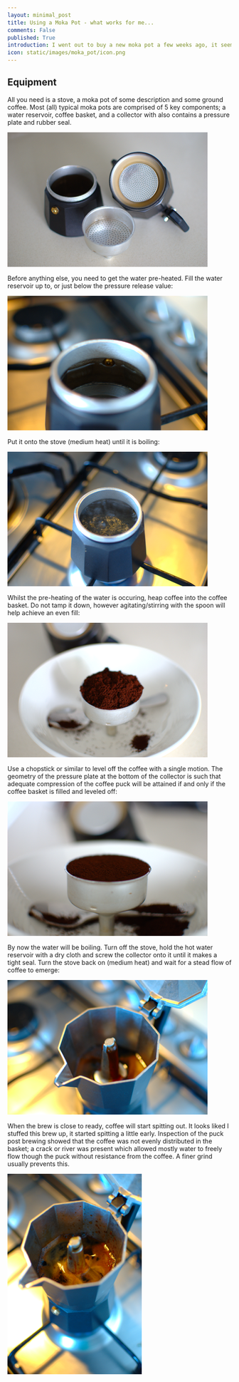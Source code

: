 ```yaml
---
layout: minimal_post
title: Using a Moka Pot - what works for me... 
comments: False 
published: True
introduction: I went out to buy a new moka pot a few weeks ago, it seemed as though it would be easy enough to use, put coffee in basket, boil. It turns out that is pretty much all there is to it, although with a little bit if technique.
icon: static/images/moka_pot/icon.png
---
```


## Equipment
All you need is a stove, a moka pot of some description and some ground coffee.
Most (all) typical moka pots are comprised of 5 key components; a water reservoir, coffee basket, and a collector with also contains a pressure plate and rubber seal.

![](/static/images/moka_pot/moka_pot.png)

Before anything else, you need to get the water pre-heated.
Fill the water reservoir up to, or just below the pressure release value:

![](/static/images/moka_pot/water_fill.png)

Put it onto the stove (medium heat) until it is boiling:

![](/static/images/moka_pot/preheat.png)

Whilst the pre-heating of the water is occuring, heap coffee into the coffee basket.
Do not tamp it down, however agitating/stirring with the spoon will help achieve an even fill:
 
![](/static/images/moka_pot/basket_fill.png)

Use a chopstick or similar to level off the coffee with a single motion.
The geometry of the pressure plate at the bottom of the collector is such that adequate compression of the coffee puck will be attained if and only if the coffee basket is filled and leveled off:

![](/static/images/moka_pot/basket_level.png)

By now the water will be boiling.
Turn off the stove, hold the hot water reservoir with a dry cloth and screw the collector onto it until it makes a tight seal.
Turn the stove back on (medium heat) and wait for a stead flow of coffee to emerge:

![](/static/images/moka_pot/steady_flow.png)

When the brew is close to ready, coffee will start spitting out. It looks liked I stuffed this brew up, it started spitting a little early. Inspection of the puck post brewing showed that the coffee was not evenly distributed in the basket; a crack or river was present which allowed mostly water to freely flow though the puck without resistance from the coffee. A finer grind usually prevents this. 

![](/static/images/moka_pot/spitting.png)

